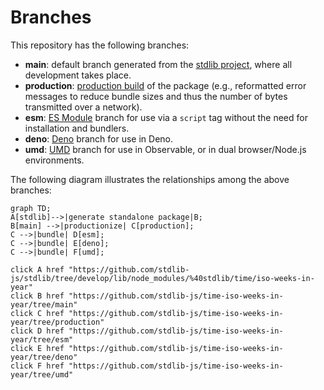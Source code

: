 <!--

@license Apache-2.0

Copyright (c) 2022 The Stdlib Authors.

Licensed under the Apache License, Version 2.0 (the "License");
you may not use this file except in compliance with the License.
You may obtain a copy of the License at

    http://www.apache.org/licenses/LICENSE-2.0

Unless required by applicable law or agreed to in writing, software
distributed under the License is distributed on an "AS IS" BASIS,
WITHOUT WARRANTIES OR CONDITIONS OF ANY KIND, either express or implied.
See the License for the specific language governing permissions and
limitations under the License.

-->

# Branches

This repository has the following branches:

-   **main**: default branch generated from the [stdlib project][stdlib-url], where all development takes place.
-   **production**: [production build][production-url] of the package (e.g., reformatted error messages to reduce bundle sizes and thus the number of bytes transmitted over a network).
-   **esm**: [ES Module][esm-url] branch for use via a `script` tag without the need for installation and bundlers.
-   **deno**: [Deno][deno-url] branch for use in Deno.
-   **umd**: [UMD][umd-url] branch for use in Observable, or in dual browser/Node.js environments.

The following diagram illustrates the relationships among the above branches:

```mermaid
graph TD;
A[stdlib]-->|generate standalone package|B;
B[main] -->|productionize| C[production];
C -->|bundle| D[esm];
C -->|bundle| E[deno];
C -->|bundle| F[umd];

click A href "https://github.com/stdlib-js/stdlib/tree/develop/lib/node_modules/%40stdlib/time/iso-weeks-in-year"
click B href "https://github.com/stdlib-js/time-iso-weeks-in-year/tree/main"
click C href "https://github.com/stdlib-js/time-iso-weeks-in-year/tree/production"
click D href "https://github.com/stdlib-js/time-iso-weeks-in-year/tree/esm"
click E href "https://github.com/stdlib-js/time-iso-weeks-in-year/tree/deno"
click F href "https://github.com/stdlib-js/time-iso-weeks-in-year/tree/umd"
```

[stdlib-url]: https://github.com/stdlib-js/stdlib/tree/develop/lib/node_modules/%40stdlib/time/iso-weeks-in-year
[production-url]: https://github.com/stdlib-js/time-iso-weeks-in-year/tree/production
[deno-url]: https://github.com/stdlib-js/time-iso-weeks-in-year/tree/deno
[umd-url]: https://github.com/stdlib-js/time-iso-weeks-in-year/tree/umd
[esm-url]: https://github.com/stdlib-js/time-iso-weeks-in-year/tree/esm